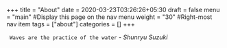 +++
title = "About"
date = 2020-03-23T03:26:26+05:30
draft = false
menu = "main" #Display this page on the nav menu
weight = "30" #Right-most nav item
tags = ["about"]
categories = []
+++

``` Waves are the practice of the water``` - _Shunryu Suzuki_
